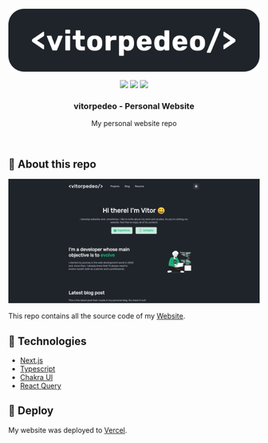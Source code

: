 <p align="center">
  <img src="./.github/logo.svg" alt="vitorpedeo logo" />
</p>

<p align="center">
  <img src='https://img.shields.io/github/languages/top/vitorpedeo/personal_website?color=blue&style=flat' />
  <img src='https://img.shields.io/github/languages/count/vitorpedeo/personal_website?style=flat' />
  <img src='https://img.shields.io/github/languages/code-size/vitorpedeo/personal_website?style=flat' />
</p>

<h3 align="center">
  vitorpedeo - Personal Website
</h3>

<p align="center">
  My personal website repo
</p>

<br />

## 📗 About this repo

<p align="center">
  <img src="./.github/screenshot.png" alt="Website screenshot" />
</p>

This repo contains all the source code of my [Website](https://www.vitorpedeo.dev).

## 🔨 Technologies

- [Next.js](https://nextjs.org/)
- [Typescript](https://www.typescriptlang.org/)
- [Chakra UI](https://chakra-ui.com/)
- [React Query](https://react-query.tanstack.com/)

## 🚀 Deploy

My website was deployed to [Vercel](https://vercel.com/).
